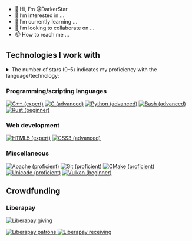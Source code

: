 - 👋 Hi, I’m @DarkerStar
- 👀 I’m interested in ...
- 🌱 I’m currently learning ...
- 💞️ I’m looking to collaborate on ...
- 📫 How to reach me ...

<!---
DarkerStar/DarkerStar is a ✨ special ✨ repository because its `README.md` (this file) appears on your GitHub profile.
You can click the Preview link to take a look at your changes.
--->

## Technologies I work with

<details>
  <summary>The number of stars (0–5) indicates my proficiency with the language/technology:</summary>
  <dl>
    <dt> ☆☆☆☆☆ </dt>
    <dd>
      I am a rank amateur/beginner with this technology.
      I am just beginning the process of learning it, and cannot teach it yet at all.
      I know next to nothing about it, and am not ready to contribute to any projects with this technology.
    </dd>
    <dt> ★☆☆☆☆ </dt>
    <dd>
      I am a beginner with this technology.
      I am currently learning and gaining experience with it, and cannot teach it yet at all.
      I am not ready to contribute to any projects with this technology, except perhaps in the most minimal/trivial way, with someone more experienced providing guidance/checking of my contributions.
    </dd>
    <dt> ★★☆☆☆ </dt>
    <dd>
      I have some basic knowledge of this technology, and some very minimal experience.
      I cannot teach it yet, other than sharing basic tips and tricks I have discovered.
      If you are willing to tolerate giving guidance to a beginner, then I might be able to contribute to a project with this technology.
    </dd>
    <dt> ★★★☆☆ </dt>
    <dd>
      I am proficient with this technology, and have some experience with it.
      I can teach the basics to beginners, if necessary, but should generally not be considered instructor-level.
      I should be able to contribute to a project with this technology without oversight, provided the project’s needs aren’t <em>too</em> advanced.
    </dd>
    <dt> ★★★★☆ </dt>
    <dd>
      I have advanced knowledge and experience with this technology.
      I can teach it to most people, possibly even at the advanced level.
      I can contribute to virtually any project with this technology, and perhaps even provide oversight, guidance, and review.
    </dd>
    <dt> ★★★★★ </dt>
    <dd>
      I have expert-level knowledge and experience with this technology.
      I can teach it to anyone, even at the advanced or expert level.
      I can contribute to any project with this technology, and provide oversight, guidance, and review.
    </dd>
  </dl>
</details>

### Programming/scripting languages

[![C++ (expert)](https://img.shields.io/badge/C%2B%2B-★★★★★-00589c?style=for-the-badge&logo=c%2B%2B&logoColor=fff "C++ (expert)")](https://isocpp.org/)
[![C (advanced)](https://img.shields.io/badge/C-★★★★☆-a8b9cc?style=for-the-badge&logo=c&logoColor=fff "C (advanced)")](http://www.open-std.org/jtc1/sc22/wg14/)
[![Python (advanced)](https://img.shields.io/badge/Python-★★★★☆-2b5b84?style=for-the-badge&logo=python&logoColor=fff "Python (advanced)")](https://www.python.org/)
[![Bash (advanced)](https://img.shields.io/badge/Bash-★★★★☆-4eaa25?style=for-the-badge&logo=gnubash&logoColor=fff "Bash (advanced)")](https://www.gnu.org/software/bash/)
[![Rust (beginner)](https://img.shields.io/badge/Rust-★☆☆☆☆-000?style=for-the-badge&logo=rust&logoColor=fff "Rust (beginner)")](https://www.rust-lang.org/)

### Web development

[![HTML5 (expert)](https://img.shields.io/badge/HTML5-★★★★★-e34f26?style=for-the-badge&logo=html5&logoColor=fff "HTML5 (expert)")](https://html.spec.whatwg.org/)
[![CSS3 (advanced)](https://img.shields.io/badge/CSS3-★★★★☆-1572b6?style=for-the-badge&logo=css3&logoColor=fff "CSS3 (advanced)")](https://www.w3.org/Style/CSS/)

### Miscellaneous

[![Apache (proficient)](https://img.shields.io/badge/Apache-★★★☆☆-d22128?style=for-the-badge&logo=apache&logoColor=fff "Apache (proficient)")](https://apache.org/)
[![Git (proficient)](https://img.shields.io/badge/Git-★★★☆☆-f54d27?style=for-the-badge&logo=git&logoColor=fff "Git (proficient)")](https://git-scm.com/)
[![CMake (proficient)](https://img.shields.io/badge/CMake-★★★☆☆-064f8c?style=for-the-badge&logo=cmake&logoColor=fff "CMake (proficient)")](https://cmake.org/)
[![Unicode (proficient)](https://img.shields.io/badge/Unicode-★★★☆☆-5455fe?style=for-the-badge&logo=unicode&logoColor=fff "Unicode (proficient)")](https://home.unicode.org/)
[![Vulkan (beginner)](https://img.shields.io/badge/Vulkan-★☆☆☆☆-ac162c?style=for-the-badge&logo=vulkan&logoColor=fff "Vulkan (beginner)")](https://home.unicode.org/)

<!--
[![Minetest (proficient)](https://img.shields.io/badge/Minetest-★★★☆☆-53ac56?style=for-the-badge&logo=minetest&logoColor=fff "Minetest (proficient)")](http://www.minetest.net/)
[![Ren'Py (basic)](https://img.shields.io/badge/Ren%27Py-★★☆☆☆-ff7f7f?style=for-the-badge&logo=renpy&logoColor=fff "Ren'Py (basic)")](https://www.renpy.org/)
-->

## Crowdfunding

### Liberapay

[
![Liberapay giving](https://img.shields.io/liberapay/gives/indi?style=for-the-badge&logoColor=fff "Liberapay giving")
](https://liberapay.com/indi)

[
![Liberapay patrons](https://img.shields.io/liberapay/patrons/indi?style=for-the-badge&logoColor=fff "Liberapay patrons")
![Liberapay receiving](https://img.shields.io/liberapay/receives/indi?style=for-the-badge&logoColor=fff "Liberapay receiving")
](https://liberapay.com/indi)
